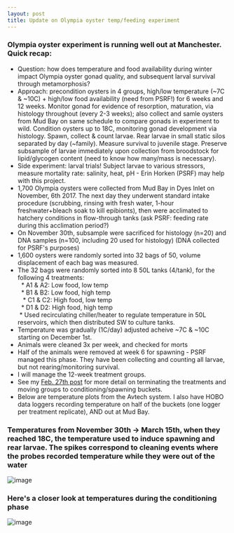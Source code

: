 ```yaml
---
layout: post
title: Update on Olympia oyster temp/feeding experiment 
---
```


### Olympia oyster experiment is running well out at Manchester. Quick recap: 

  * Question: how does temperature and food availability during winter impact Olympia oyster gonad quality, and subsequent larval survival through metamorphosis? 
  * Approach: precondition oysters in 4 groups, high/low temperature (~7C & ~10C) + high/low food availability (need from PSRF!) for 6 weeks and 12 weeks. Monitor gonad for evidence of resorption, maturation, via histology throughout (every 2-3 weeks); also collect and samle oysters from Mud Bay on same schedule to compare gonads in experiment to wild.  Condition oysters up to 18C, monitoring gonad development via histology. Spawn, collect & count larvae. Rear larvae in small static silos separated by day (~family).  Measure survival to juvenile stage. Preserve subsample of larvae immediately upon collection from broodstock for lipid/glycogen content (need to know how many/mass is necessary).    
  * Side experiment:  larval trials!  Subject larvae to various stressors, measure mortality rate: salinity, heat, pH - Erin Horken (PSRF) may help with this project.   
  * 1,700 Olympia oysters were collected from Mud Bay in Dyes Inlet on November, 6th 2017. The next day they underwent standard intake procedure (scrubbing, rinsing with fresh water, 1-hour freshwater+bleach soak to kill epibionts), then were acclimated to hatchery conditions in flow-through tanks (ask PSRF: feeding rate during this acclimation period?)  
  * On November 30th, subsample were sacrificed for histology (n=20) and DNA samples (n=100, including 20 used for histology) (DNA collected for PSRF's purposes)   
  * 1,600 oysters were randomly sorted into 32 bags of 50, volume displacement of each bag was measured.   
  * The 32 bags were randomly sorted into 8 50L tanks (4/tank), for the following 4 treatments:   
    * A1 & A2: Low food, low temp  
    * B1 & B2: Low food, high temp    
    * C1 & C2: High food, low temp    
    * D1 & D2: High food, high temp  
  * Used recirculating chiller/heater to regulate temperature in 50L reservoirs, which then distributed SW to culture tanks.  
  * Temperature was gradually (1C/day) adjusted acheive ~7C & ~10C starting on December 1st.  
  * Animals were cleaned 3x per week, and checked for morts  
  * Half of the animals were removed at week 6 for spawning - PSRF managed this phase. They have been collecting and counting all larvae, but not rearing/monitoring survival. 
  * I will manage the 12-week treatment groups.
  * See my [Feb. 27th post](https://laurahspencer.github.io/LabNotebook/Terminating-Oly-TempExp/) for more detail on terminating the treatments and moving groups to conditioning/spawning buckets.  
  * Below are temperature plots from the Avtech system. I also have HOBO data loggers recording temperature on half of the buckets (one logger per treatment replicate), AND out at Mud Bay.    
  
### Temperatures from November 30th -> March 15th, when they reached 18C, the temperature used to induce spawning and rear larvae. The spikes correspond to cleaning events where the probes recorded temperature while they were out of the water 
![image](https://user-images.githubusercontent.com/17264765/37491973-bebf8be6-285c-11e8-9450-e24ba1b0d552.png)

### Here's a closer look at temperatures during the conditioning phase 
![image](https://user-images.githubusercontent.com/17264765/37492083-2d955334-285d-11e8-9234-b42f5a3d670c.png)

